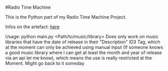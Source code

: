 #Radio Time Machine

This is the Python part of my Radio Time Machine Project.

Infos on the artefact: [here](RadioTimeMachine.pdf)

Usage: python main.py <Path/to/music/library>
Does only work on music libraries that have the date of release in their "Description" ID3 Tag, which at the moment
can only be achieved using manual input (If someone knows a good music library where I can get at least the month and year of release via
an api let me know), which means the use is really restricted at the Moment. Might go back to it someday